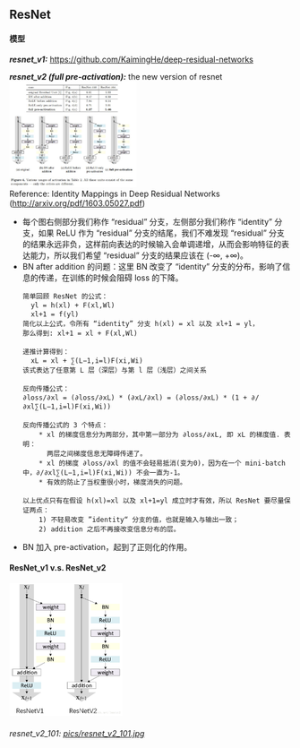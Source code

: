 ## ResNet


#### 模型
***resnet_v1:*** https://github.com/KaimingHe/deep-residual-networks

***resnet_v2 (full pre-activation):*** the new version of resnet <br>
<img src="pics/resnet_v2.JPG" width="45%"> <br>
Reference: Identity Mappings in Deep Residual Networks (http://arxiv.org/pdf/1603.05027.pdf)

* 每个图右侧部分我们称作 “residual” 分支，左侧部分我们称作 “identity” 分支，如果 ReLU 作为 “residual” 分支的结尾，我们不难发现 “residual” 分支的结果永远非负，这样前向表达的时候输入会单调递增，从而会影响特征的表达能力，所以我们希望 “residual” 分支的结果应该在 (-∞, +∞)。
* BN after addition 的问题：这里 BN 改变了 “identity” 分支的分布，影响了信息的传递，在训练的时候会阻碍 loss 的下降。
    ```
    简单回顾 ResNet 的公式：
      yl = h(xl) + F(xl,Wl)
      xl+1 = f(yl)
    简化以上公式，令所有 “identity” 分支 h(xl) = xl 以及 xl+1 = yl，
    那么得到: xl+1 = xl + F(xl,Wl)

    递推计算得到：
      xL = xl + ∑(L−1,i=l)F(xi,Wi)
    该式表达了任意第 L 层（深层）与第 l 层（浅层）之间关系

    反向传播公式：
    ∂loss/∂xl = (∂loss/∂xL) * (∂xL/∂xl) = (∂loss/∂xL) * (1 + ∂/∂xl∑(L−1,i=l)F(xi,Wi))

    反向传播公式的 3 个特点：
        * xl 的梯度信息分为两部分，其中第一部分为 ∂loss/∂xL, 即 xL 的梯度值. 表明：
          两层之间梯度信息无障碍传递了。
        * xl 的梯度 ∂loss/∂xl 的值不会轻易抵消(变为0)，因为在一个 mini-batch 中，∂/∂xl∑(L−1,i=l)F(xi,Wi)) 不会一直为-1。
        * 有效的防止了当权重很小时，梯度消失的问题。

    以上优点只有在假设 h(xl)=xl 以及 xl+1=yl 成立时才有效，所以 ResNet 要尽量保证两点：
        1) 不轻易改变 ”identity“ 分支的值，也就是输入与输出一致；
        2) addition 之后不再接改变信息分布的层。
    ```
* BN 加入 pre-activation，起到了正则化的作用。


#### ResNet_v1 v.s. ResNet_v2
<img src="pics/resnet_v1_v2.png" width="40%"> <br>

###### resnet_v2_101: [pics/resnet_v2_101.jpg](pics/resnet_v2_101.jpg)

